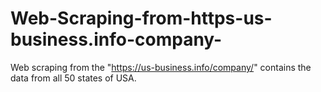 # Web-Scraping-from-https-us-business.info-company-
Web scraping from the "https://us-business.info/company/" contains the data from all 50 states of USA.
